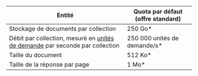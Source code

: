 
|Entité|Quota par défaut (offre standard)|
|---|---|
|Stockage de documents par collection|250 Go*|
|Débit par collection, mesuré en [unités de demande](../articles/documentdb/documentdb-request-units.md) par seconde par collection|250 000 unités de demande/s*|
|Taille du document |512 Ko*|
|Taille de la réponse par page |1 Mo*|



<!--HONumber=Nov16_HO3-->


